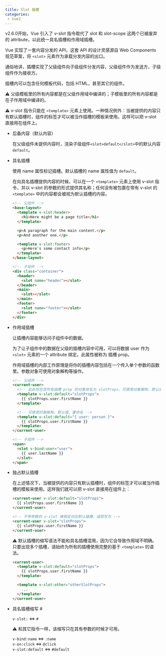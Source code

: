 ```yaml
---
title: Slot 插槽
categories:
 - Vue2
---
```


<!-- more -->



v2.6.0开始，Vue 引入了 v-slot 指令取代了 slot 和 slot-scope 这两个已被废弃的 attribute，以此统一具名插槽和作用域插槽。

Vue 实现了一套内容分发的 API，这套 API 的设计灵感源自 Web Components 规范草案，将 `<slot>` 元素作为承载分发内容的出口。

通俗地讲，插槽实现了父级组件向子级组件分发内容，父级组件作为发送方，子级组件作为接收方。

插槽内可以包含任何模板代码，包括 HTML，甚至其它的组件。

⚠️ 父级模板里的所有内容都是在父级作用域中编译的；子模板里的所有内容都是在子作用域中编译的。

⚠️ v-slot 指令只能在 `<template>` 元素上使用。一种情况例外：当被提供的内容只有默认插槽时，组件的标签才可以被当作插槽的模板来使用。这样可以把 v-slot 直接用在组件上。



- 后备内容（默认内容）

  在父级组件未提供内容时，渲染子级组件`<slot>default</slot>`中的默认内容 `default`。

- 具名插槽

  使用 name 属性标记插槽。默认插槽的 name 属性值为 `default`。

  在向具名插槽提供内容的时候，可以在一个 `<template>` 元素上使用 v-slot 指令，并以 v-slot 的参数的形式提供其名称；任何没有被包裹在带有 v-slot 的 `<template>` 中的内容都会被视为默认插槽的内容。

  ```html
  <!-- 父组件 -->
  <base-layout>
    <template v-slot:header>
      <h1>Here might be a page title</h1>
    </template>

    <p>A paragraph for the main content.</p>
    <p>And another one.</p>

    <template v-slot:footer>
      <p>Here's some contact info</p>
    </template>
  </base-layout>

  <!-- 子组件 -->
  <div class="container">
    <header>
      <slot name="header"></slot>
    </header>
    <main>
      <slot></slot>
    </main>
    <footer>
      <slot name="footer"></slot>
    </footer>
  </div>
  ```

- 作用域插槽

  让插槽内容能够访问子组件中的数据。

  为了让子组件中的数据在父级的插槽内容中可用，可以将数据 user 作为 `<slot>` 元素的一个 attribute 绑定。此属性被称为 插槽 prop。

  作用域插槽的内部工作原理是将你的插槽内容包括在一个传入单个参数的函数里。参数对象可使用对象解构等操作。

  ```html
  <!-- 父组件 -->
  <current-user>
    <!-- 此处将包含所有插槽 prop 的对象命名为 slotProps，可使用对象解构、默认值、重命名 -->
    <template v-slot:default="slotProps">
      {{ slotProps.user.firstName }}
    </template>

    <!-- 可使用对象解构、默认值、重命名 -->
    <template v-slot:default="{ user: person }">
      {{ slotProps.user.firstName }}
    </template>
  </current-user>

  <!-- 子组件 -->
  <span>
    <slot v-bind:user="user">
      {{ user.lastName }}
    </slot>
  </span>
  ```

- 独占默认插槽

  在上述情况下，当被提供的内容只有默认插槽时，组件的标签才可以被当作插槽的模板来使用。这样我们就可以把 v-slot 直接用在组件上：

  ```html
  <current-user v-slot:default="slotProps">
    {{ slotProps.user.firstName }}
  </current-user>

  <!-- 不带参数的 v-slot 被假定对应默认插槽，或简写为 -->
  <current-user v-slot="slotProps">
    {{ slotProps.user.firstName }}
  </current-user>
  ```

  ⚠️ 默认插槽的缩写语法不能和具名插槽混用，因为它会导致作用域不明确。只要出现多个插槽，请始终为所有的插槽使用完整的基于 `<template>` 的语法。

  ```html
  <current-user>
    <template v-slot:default="slotProps">
      {{ slotProps.user.firstName }}
    </template>

    <template v-slot:other="otherSlotProps">
      ...
    </template>
  </current-user>
  ```

- 具名插槽缩写 #

  `v-slot:` <=> `#`

  ⚠️ 和其它指令一样，该缩写只在其有参数的时候才可用。

  `v-bind:name` <=> `:name`  
  `v-on:click` <=> `@click`  
  `v-slot:default` <=> `#default`  

